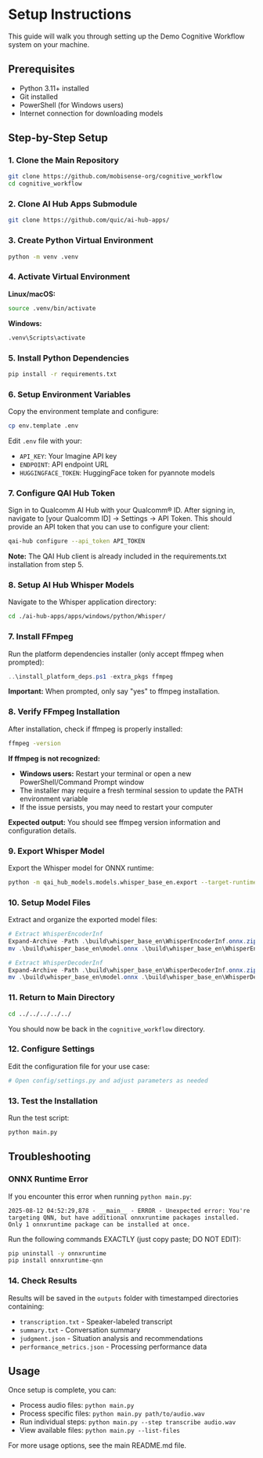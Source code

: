 # Setup Instructions

This guide will walk you through setting up the Demo Cognitive Workflow system on your machine.

## Prerequisites

- Python 3.11+ installed
- Git installed
- PowerShell (for Windows users)
- Internet connection for downloading models

## Step-by-Step Setup

### 1. Clone the Main Repository

```bash
git clone https://github.com/mobisense-org/cognitive_workflow
cd cognitive_workflow
```

### 2. Clone AI Hub Apps Submodule

```bash
git clone https://github.com/quic/ai-hub-apps/
```

### 3. Create Python Virtual Environment

```bash
python -m venv .venv
```

### 4. Activate Virtual Environment

**Linux/macOS:**

```bash
source .venv/bin/activate
```

**Windows:**

```bash
.venv\Scripts\activate
```

### 5. Install Python Dependencies

```bash
pip install -r requirements.txt
```

### 6. Setup Environment Variables

Copy the environment template and configure:

```bash
cp env.template .env
```

Edit `.env` file with your:

- `API_KEY`: Your Imagine API key
- `ENDPOINT`: API endpoint URL
- `HUGGINGFACE_TOKEN`: HuggingFace token for pyannote models

### 7. Configure QAI Hub Token

Sign in to Qualcomm AI Hub with your Qualcomm® ID. After signing in, navigate to [your Qualcomm ID] → Settings → API Token. This should provide an API token that you can use to configure your client:

```bash
qai-hub configure --api_token API_TOKEN
```

**Note:** The QAI Hub client is already included in the requirements.txt installation from step 5.

### 8. Setup AI Hub Whisper Models

Navigate to the Whisper application directory:

```bash
cd ./ai-hub-apps/apps/windows/python/Whisper/
```

### 7. Install FFmpeg

Run the platform dependencies installer (only accept ffmpeg when prompted):

```powershell
..\install_platform_deps.ps1 -extra_pkgs ffmpeg
```

**Important:** When prompted, only say "yes" to ffmpeg installation.

### 8. Verify FFmpeg Installation

After installation, check if ffmpeg is properly installed:

```bash
ffmpeg -version
```

**If ffmpeg is not recognized:**

- **Windows users:** Restart your terminal or open a new PowerShell/Command Prompt window
- The installer may require a fresh terminal session to update the PATH environment variable
- If the issue persists, you may need to restart your computer

**Expected output:** You should see ffmpeg version information and configuration details.

### 9. Export Whisper Model

Export the Whisper model for ONNX runtime:

```bash
python -m qai_hub_models.models.whisper_base_en.export --target-runtime onnx --device "Snapdragon X Elite CRD" --skip-profiling --skip-inferencing
```

### 10. Setup Model Files

Extract and organize the exported model files:

```powershell
# Extract WhisperEncoderInf
Expand-Archive -Path .\build\whisper_base_en\WhisperEncoderInf.onnx.zip -DestinationPath .\build\whisper_base_en\
mv .\build\whisper_base_en\model.onnx .\build\whisper_base_en\WhisperEncoderInf

# Extract WhisperDecoderInf
Expand-Archive -Path .\build\whisper_base_en\WhisperDecoderInf.onnx.zip -DestinationPath .\build\whisper_base_en\
mv .\build\whisper_base_en\model.onnx .\build\whisper_base_en\WhisperDecoderInf
```

### 11. Return to Main Directory

```bash
cd ../../../../../
```

You should now be back in the `cognitive_workflow` directory.

### 12. Configure Settings

Edit the configuration file for your use case:

```bash
# Open config/settings.py and adjust parameters as needed
```

### 13. Test the Installation

Run the test script:

```bash
python main.py
```

## Troubleshooting

### ONNX Runtime Error

If you encounter this error when running `python main.py`:

```
2025-08-12 04:52:29,878 - __main__ - ERROR - Unexpected error: You're targeting QNN, but have additional onnxruntime packages installed. Only 1 onnxruntime package can be installed at once.
```

Run the following commands EXACTLY (just copy paste; DO NOT EDIT):

```bash
pip uninstall -y onnxruntime
pip install onnxruntime-qnn
```

### 14. Check Results

Results will be saved in the `outputs` folder with timestamped directories containing:

- `transcription.txt` - Speaker-labeled transcript
- `summary.txt` - Conversation summary
- `judgment.json` - Situation analysis and recommendations
- `performance_metrics.json` - Processing performance data

## Usage

Once setup is complete, you can:

- Process audio files: `python main.py`
- Process specific files: `python main.py path/to/audio.wav`
- Run individual steps: `python main.py --step transcribe audio.wav`
- View available files: `python main.py --list-files`

For more usage options, see the main README.md file.

